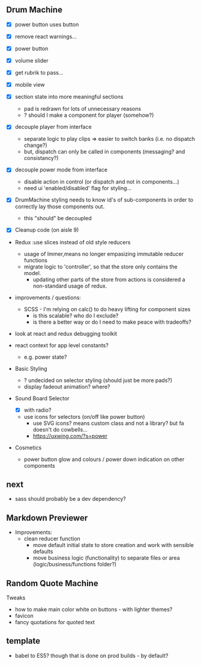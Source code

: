 ## Drum Machine


- [x] power button uses button

- [x] remove react warnings...

- [x] power button
- [x] volume slider

- [x] get rubrik to pass...
- [x] mobile view

- [x] section state into more meaningful sections
    - pad is redrawn for lots of unnecessary reasons
    - ? should I make a component for player (somehow?)

- [x] decouple player from interface
    - separate logic to play clips => easier to switch banks (i.e. no dispatch change?)
    - but, dispatch can only be called in components (messaging? and consistancy?)

- [x] decouple power mode from interface
    - disable action in control (or dispatch and not in components...)
    - need ui 'enabled/disabled' flag for styling...

- [x] DrumMachine styling needs to know id's of sub-components in order to correctly lay those components out.
    - this "should" be decoupled

- [x] Cleanup code (on aisle 9)

- Redux :use slices instead of old style reducers
    - usage of Immer,means no longer empasizing immutable reducer functions
    - migrate logic to 'controller', so that the store only contains the model.
        - updating other parts of the store from actions is considered a non-standard usage of redux.

- improvements / questions:
    - SCSS - I'm relying on calc() to do heavy lifting for component sizes
        - is this scalable? who do I exclude?
        - is there a better way or do I need to make peace with tradeoffs?

- look at react and redux debugging toolkit

- react context for app level constants?
    - e.g. power state?

- Basic Styling
    - ? undecided on selector styling (should just be more pads?)
    - display fadeout animation? where?

- Sound Board Selector
    - [x] with radio?
    - use icons for selectors (on/off like power button)
        - use SVG icons? means custom class and not a library? but fa doesn't do cowbells...
        - https://uxwing.com/?s=power

- Cosmetics
    - power button glow and colours / power down indication on other components




## next

- sass should probably be a dev dependency?


## Markdown Previewer 

- Improvements:
    - clean reducer function
        - move default initial state to store creation and work with sensible defaults
        - move business logic (functionality) to separate files or area (logic/business/functions folder?)

## Random Quote Machine

Tweaks
- how to make main color white on buttons - with lighter themes?
- favicon
- fancy quotations for quoted text

## template

- babel to ES5? though that is done on prod builds - by default?
